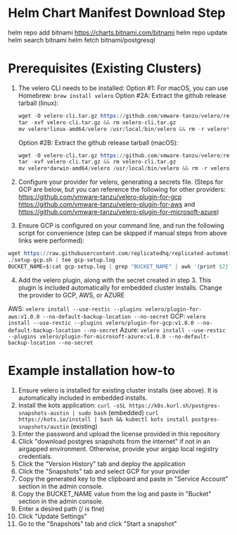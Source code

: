 # Helm Chart Manifest Download Step 

helm repo add bitnami https://charts.bitnami.com/bitnami
helm repo update
helm search bitnami
helm fetch bitnami/postgresql

# Prerequisites (Existing Clusters)

1. The velero CLI needs to be installed: 
    Option #1: For macOS, you can use Homebrew: 
    `brew install velero`
    Option #2A: Extract the github release tarball (linux): 
    ```s
    wget -O velero-cli.tar.gz https://github.com/vmware-tanzu/velero/releases/download/v1.3.1/velero-v1.3.1-linux-amd64.tar.gz
    tar -xvf velero-cli.tar.gz && rm velero-cli.tar.gz
    mv velero*linux-amd64/velero /usr/local/bin/velero && rm -r velero*linux-amd64
    ```
    Option #2B: Extract the github release tarball (macOS): 
    ```s
    wget -O velero-cli.tar.gz https://github.com/vmware-tanzu/velero/releases/download/v1.3.1/velero-v1.3.1-darwin-amd64.tar.gz
    tar -xvf velero-cli.tar.gz && rm velero-cli.tar.gz
    mv velero*darwin-amd64/velero /usr/local/bin/velero && rm -r velero*darwin-amd64
    ```

2. Configure your provider for velero, generating a secrets file. (Steps for GCP are below, but you can reference the following for other providers: https://github.com/vmware-tanzu/velero-plugin-for-gcp https://github.com/vmware-tanzu/velero-plugin-for-aws and https://github.com/vmware-tanzu/velero-plugin-for-microsoft-azure)
3. Ensure GCP is configured on your command line, and run the following script for convenience (step can be skipped if manual steps from above links were performed): 
```s
wget https://raw.githubusercontent.com/replicatedhq/replicated-automation/master/vendor/snapshot-feature/setup-gcp.sh && chmod +x setup-gcp.sh
./setup-gcp.sh | tee gcp-setup.log
BUCKET_NAME=$(cat gcp-setup.log | grep "BUCKET_NAME" | awk '{print $2}')
```
4. Add the velero plugin, along with the secret created in step 3. This plugin is included automatically for embedded cluster installs. Change the provider to GCP, AWS, or AZURE

AWS:   `velero install --use-restic --plugins velero/plugin-for-aws:v1.0.0 --no-default-backup-location --no-secret`
GCP:   `velero install --use-restic --plugins velero/plugin-for-gcp:v1.0.0 --no-default-backup-location --no-secret`
Azure: `velero install --use-restic --plugins velero/plugin-for-microsoft-azure:v1.0.0 --no-default-backup-location --no-secret`



# Example installation how-to
1. Ensure velero is installed for existing cluster installs (see above). It is automatically included in embedded installs. 
2. Install the kots application: 
    `curl -sSL https://k8s.kurl.sh/postgres-snapshots-austin | sudo bash` (embedded)
    `curl https://kots.io/install | bash && kubectl kots install postgres-snapshots/austin` (existing)
3. Enter the password and upload the license provided in this repository
4. Click "download postgres snapshots from the internet" if not in an airgapped environment. Otherwise, provide your airgap local registry credentials. 
5. Click the "Version History" tab and deploy the application
6. Click the "Snapshots" tab and select GCP for your provider 
8. Copy the generated key to the clipboard and paste in "Service Account" section in the admin console. 
9. Copy the BUCKET_NAME value from the log and paste in "Bucket" section in the admin console. 
10. Enter a desired path (/ is fine)
11. Click "Update Settings"
12. Go to the "Snapshots" tab and click "Start a snapshot" 
